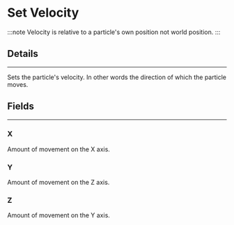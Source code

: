 # Set Velocity

:::note
Velocity is relative to a particle's own position not world position.
:::

## Details

---

Sets the particle's velocity. In other words the direction of which the particle moves.

## Fields

---

### X

Amount of movement on the X axis.

### Y

Amount of movement on the Z axis.

### Z

Amount of movement on the Y axis.
